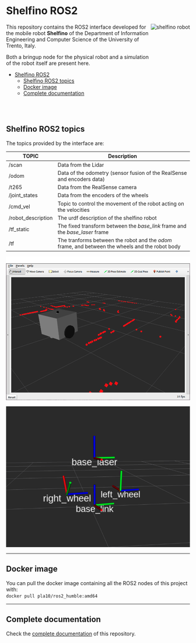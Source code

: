 # Shelfino ROS2

<img src="./assets/images/shelfino.png" align="right" alt="shelfino robot" height="280px">

This repository contains the ROS2 interface developed for the mobile robot **Shelfino** of the Department of Information Engineering and Computer Science of the University of Trento, Italy. </br>

Both a bringup node for the physical robot and a simulation of the robot itself are present here.

- [Shelfino ROS2](#shelfino-ros2)
  - [Shelfino ROS2 topics](#shelfino-ros2-topics)
  - [Docker image](#docker-image)
  - [Complete documentation](#complete-documentation)

<br/><br/>


## Shelfino ROS2 topics

The topics provided by the interface are:

|       TOPIC        | Description |
| ------------------ | ----------- |
| /scan              | Data from the Lidar |
| /odom              | Data of the odometry (sensor fusion of the RealSense and encoders data) |
| /t265              | Data from the RealSense camera |
| /joint_states      | Data from the encoders of the wheels |
| /cmd_vel           | Topic to control the movement of the robot acting on the velocities |
| /robot_description | The urdf description of the shelfino robot |
| /tf_static         | The fixed transform between the *base_link* frame and the *base_laser* frame |
| /tf                | The tranforms between the robot and the *odom* frame, and between the wheels and the robot body |

![shelfino robot in rviz](./assets/images/rviz.png)

![transform frames in rviz](./assets/images/tfs.png)

---
## Docker image

You can pull the docker image containing all the ROS2 nodes of this project with: <br/>
`docker pull pla10/ros2_humble:amd64` 

---
## Complete documentation

Check the [complete documentation](https://pla10.github.io/Shelfino_ROS2) of this repository.
